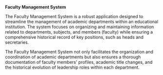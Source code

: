 **Faculty Management System**

The Faculty Management System is a robust application designed to streamline the management of academic departments within an educational institution. The system focuses on organizing and maintaining information related to departments, subjects, and members (faculty) while ensuring a comprehensive historical record of key positions, such as heads and secretaries.

The Faculty Management System not only facilitates the organization and coordination of academic departments but also ensures a thorough documentation of faculty members' profiles, academic title changes, and the historical evolution of leadership roles within each department.

